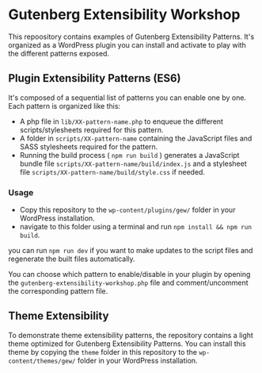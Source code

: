 # Gutenberg Extensibility Workshop

This repoository contains examples of Gutenberg Extensibility Patterns. It's organized as a WordPress plugin you can install and activate to play with the different patterns exposed.

## Plugin Extensibility Patterns (ES6)

It's composed of a sequential list of patterns you can enable one by one. Each pattern is organized like this:

* A php file in `lib/XX-pattern-name.php` to enqueue the different scripts/stylesheets required for this pattern.
* A folder in `scripts/XX-pattern-name` containing the JavaScript files and SASS stylesheets required for the pattern.
* Running the build process ( `npm run build` ) generates a JavaScript bundle file `scripts/XX-pattern-name/build/index.js` and a stylesheet file `scripts/XX-pattern-name/build/style.css` if needed.

### Usage

* Copy this repository to the `wp-content/plugins/gew/` folder in your WordPress installation.
* navigate to this folder using a terminal and run `npm install && npm run build`.

you can run `npm run dev` if you want to make updates to the script files and regenerate the built files automatically.

You can choose which pattern to enable/disable in your plugin by opening the `gutenberg-extensibility-workshop.php` file and comment/uncomment the corresponding pattern file.

## Theme Extensibility

To demonstrate theme extensibility patterns, the repository contains a light theme optimized for Gutenberg Extensibility Patterns.
You can install this theme by copying the `theme` folder in this repository to the `wp-content/themes/gew/` folder in your WordPress installation.
